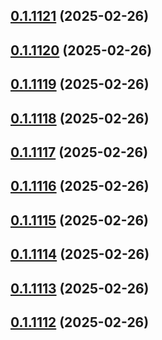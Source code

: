 ## [0.1.1121](https://github.com/binary-braids/terraform-oracle/compare/v0.1.1120...v0.1.1121) (2025-02-26)



## [0.1.1120](https://github.com/binary-braids/terraform-oracle/compare/v0.1.1119...v0.1.1120) (2025-02-26)



## [0.1.1119](https://github.com/binary-braids/terraform-oracle/compare/v0.1.1118...v0.1.1119) (2025-02-26)



## [0.1.1118](https://github.com/binary-braids/terraform-oracle/compare/v0.1.1117...v0.1.1118) (2025-02-26)



## [0.1.1117](https://github.com/binary-braids/terraform-oracle/compare/v0.1.1116...v0.1.1117) (2025-02-26)



## [0.1.1116](https://github.com/binary-braids/terraform-oracle/compare/v0.1.1115...v0.1.1116) (2025-02-26)



## [0.1.1115](https://github.com/binary-braids/terraform-oracle/compare/v0.1.1114...v0.1.1115) (2025-02-26)



## [0.1.1114](https://github.com/binary-braids/terraform-oracle/compare/v0.1.1113...v0.1.1114) (2025-02-26)



## [0.1.1113](https://github.com/binary-braids/terraform-oracle/compare/v0.1.1112...v0.1.1113) (2025-02-26)



## [0.1.1112](https://github.com/binary-braids/terraform-oracle/compare/v0.1.1111...v0.1.1112) (2025-02-26)



